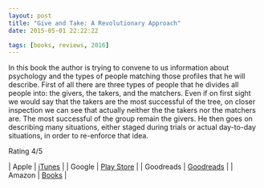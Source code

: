 ```yaml
---
layout: post
title: "Give and Take: A Revolutionary Approach"
date: 2015-05-01 22:22:22

tags: [books, reviews, 2016]
---
```


In this book the author is trying to convene to us information about psychology and the types of people matching those profiles that he will describe.
First of all there are three types of people that he divides all people into: the givers, the takers, and the matchers.
Even if on first sight we would say that the takers are the most successful of the tree, on closer inspection we can see that actually neither the the takers nor the matchers are. The most successful of the group remain the givers.
He then goes on describing many situations, either staged during trials or actual day-to-day situations, in order to re-enforce that idea.

Rating 4/5

| Apple      | [iTunes] |
| Google     | [Play Store] |
| Goodreads  | [Goodreads] |
| Amazon     | [Books] |

[iTunes]: https://itunes.apple.com/us/book/
[Goodreads]: https://www.goodreads.com/book/show/
[Play Store]: https://play.google.com/store/books/details/
[Books]: http://www.amazon.com/
